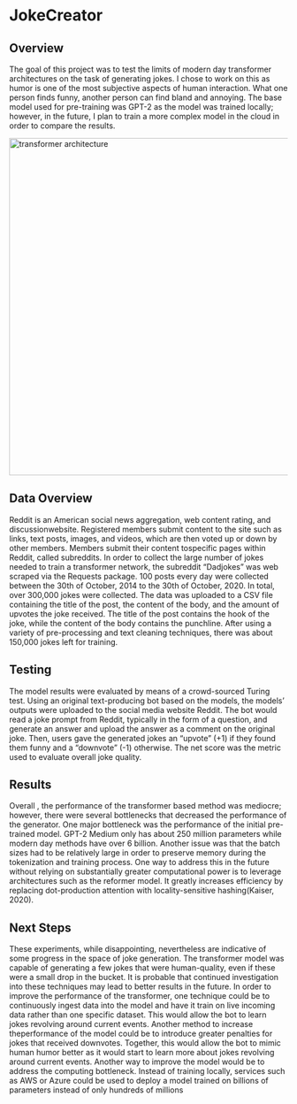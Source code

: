 # JokeCreator


## Overview
The goal of this project was to test the limits of modern day transformer architectures on the task of generating jokes. I chose to work on this as humor is one of the most subjective aspects of human interaction. What one person finds funny, another person can find bland and annoying. The base model used for pre-training was GPT-2 as the model was trained locally; however, in the future, I plan to train a more complex model in the cloud in order to compare the results. 

<img width="610" alt="transformer architecture" src="https://user-images.githubusercontent.com/70357685/164815718-c560859f-a025-43cc-a7a2-fac90f715d53.PNG">


## Data Overview
Reddit is an American social news aggregation, web content rating, and discussionwebsite. Registered members submit content to the site such as links, text posts, images, and videos, which are then voted up or down by other members. Members submit their content tospecific pages within Reddit, called subreddits. In order to collect the large number of jokes needed to train a transformer network, the subreddit “Dadjokes” was web scraped via the Requests package. 100 posts every day were collected between the 30th of October, 2014 to the 30th of October, 2020. In total, over 300,000 jokes were collected. The data was uploaded to a CSV file containing the title of the post, the content of the body, and the amount of upvotes the joke received. The title of the post contains the hook of the joke, while the content of the body
contains the punchline. After using a variety of pre-processing and text cleaning techniques, there was about 150,000 jokes left for training.


## Testing
The model results were evaluated by means of a crowd-sourced Turing test. Using an original text-producing bot based on the models, the models’ outputs were uploaded to the social media website Reddit. The bot would read a joke prompt from Reddit, typically in the form of a question, and generate an answer and upload the answer as a comment on the original joke. Then, users gave the generated jokes an “upvote” (+1) if they found them funny and a “downvote” (-1) otherwise. The net score was the metric used to evaluate overall joke quality. 

## Results
Overall , the performance of the transformer based method was mediocre; however, there were several bottlenecks that decreased the performance of the generator. One major bottleneck was the performance of the initial pre-trained model. GPT-2 Medium only has about 250 million parameters while modern day methods have over 6 billion. Another issue was that the batch sizes had to be relatively large in order to preserve memory during the tokenization and training process. One way to address this in the future without relying on substantially greater computational power is to leverage architectures such as the reformer model. It greatly increases efficiency by replacing dot-production attention with locality-sensitive hashing(Kaiser, 2020).

## Next Steps
These experiments, while disappointing, nevertheless are indicative of some progress in the space of joke generation. The transformer model was capable of generating a few jokes that were human-quality, even if these were a small drop in the bucket. It is probable that continued investigation into these techniques may lead to better results in the future. In order to improve the performance of the transformer, one technique could be to continuously ingest data into the model and have it train on live incoming data rather than one specific dataset. This would allow the bot to learn jokes revolving around current events. Another method to increase theperformance of the model could be to introduce greater penalties for jokes that received downvotes. Together, this would allow the bot to mimic human humor better as it would start to learn more about jokes revolving around current events. Another way to improve the model would be to address the computing bottleneck. Instead of training locally, services such as AWS or Azure could be used to deploy a model trained on billions of parameters instead of only hundreds of millions



